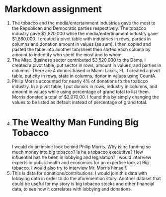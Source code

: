# Markdown assignment
1. The tobacco and the media/entertainment industries gave the most to the Republican and Democratic parties respectively. The tobacco industry gave $2,870,000 while the media/entertinament industry gave $1,880,000.
I created a pivot table with industries in rows, parties in columns and donation amount in values (as sum). I then copied and pasted the table into another tab/sheet then sorted each column by amount to indentify who spent the most and to whom.
2. The Misc. Business sector contributed $3,520,000 to the Dems. I created a pivot table, put sector in rows, amount in values, and parties in columns.
There are 4 donors based in Miami Lakes, FL. I created a pivot table, put city in rows, state in columns, donor in values using CountA.
3. Philip Morris accounted for nearly 4% of donations to the toabcco industry. In a pivot table, I put donors in rows, industry in columns, and amount in values while using percentage of grand total to list them. Morris donated a total of $2,070,00. I found this by simply changing the values to be listed as default instead of percentage of grand total.
4. # The Wealthy Man Funding Big Tobacco
     I would do an inside look behind Philip Morris. Why is he funding so much money into big tobacco? Is he a tobacco executitve? How influential has he been in lobbying and legislation? I would interview experts in public health and economics for an expertise look at Big tobacco. I would also try to interview Mr. Morris himself.
5. This is data for donations/contributions. I would join this data with lobbying data in order to do the aforemention story. Another dataset that could be useful for my story is big tobacoo stocks and other financial data, to see how it correlates with lobbying and donations.
